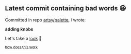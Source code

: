 ## Latest commit containing bad words 😆

Committed in repo [artsy/palette](https://github.com/artsy/palette), I wrote:

**adding knobs**

Let's take a [look](https://github.com/artsy/palette/commit/643c8126eccb432f2ccc18c30622f2aba1e9f03b) 🤔

<sub>[how does this work](https://github.com/pvinis/pvinis/blob/master/README_ACTUAL.md)</sub>
